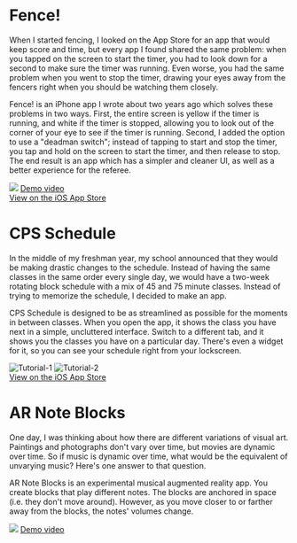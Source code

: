 # Fence!

When I started fencing, I looked on the App Store for an app that would keep score and time, but every app I found shared the same problem: when you tapped on the screen to start the timer, you had to look down for a second to make sure the timer was running. Even worse, you had the same problem when you went to stop the timer, drawing your eyes away from the fencers right when you should be watching them closely. 

Fence! is an iPhone app I wrote about two years ago which solves these problems in two ways. First, the entire screen is yellow if the timer is running, and white if the timer is stopped, allowing you to look out of the corner of your eye to see if the timer is running. Second, I added the option to use a "deadman switch"; instead of tapping to start and stop the timer, you tap and hold on the screen to start the timer, and then release to stop. The end result is an app which has a simpler and cleaner UI, as well as a better experience for the referee. 

![](https://www.dropbox.com/s/bsrwbtdwfkj4gxr/Fence%20grab.png?raw=1)
[Demo video](https://www.dropbox.com/s/xn59ih6vi39b8vy/FencingApp3.mov?raw=1) \
[View on the iOS App Store](https://apps.apple.com/us/app/fence/id1135630817)

# CPS Schedule

In the middle of my freshman year, my school announced that they would be making drastic changes to the schedule. Instead of having the same classes in the same order every single day, we would have a two-week rotating block schedule with a mix of 45 and 75 minute classes. Instead of trying to memorize the schedule, I decided to make an app. 

CPS Schedule is designed to be as streamlined as possible for the moments in between classes. When you open the app, it shows the class you have next in a simple, uncluttered interface. Switch to a different tab, and it shows you the classes you have on a particular day. There's even a widget for it, so you can see your schedule right from your lockscreen. 

![Tutorial-1](https://www.dropbox.com/s/39mgpouvt28nkok/Tutorial-1.png?raw=1)
![Tutorial-2](https://www.dropbox.com/s/iugfl931pg4z2pu/Tutorial-2.png?raw=1) \
[View on the iOS App Store](https://apps.apple.com/us/app/cps-schedule/id1141761843)

# AR Note Blocks

One day, I was thinking about how there are different variations of visual art. Paintings and photographs don't vary over time, but movies are dynamic over time. So if music is dynamic over time, what would be the equivalent of unvarying music? Here's one answer to that question. 

AR Note Blocks is an experimental musical augmented reality app. You create blocks that play different notes. The blocks are anchored in space (i.e. they don't move around). However, as you move closer to or farther away from the blocks, the notes' volumes change. 

![](https://www.dropbox.com/s/1oq1452v90custu/My%20Movie%209.jpg?raw=1)
[Demo video](https://www.dropbox.com/s/orelxr2b2o0ufzy/AR%20Note%20Blocks%20Demo.mp4?raw=1)
